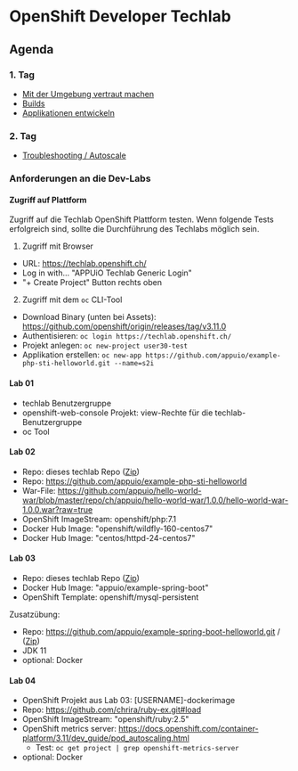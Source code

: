 # OpenShift Developer Techlab

## Agenda

### 1. Tag

- [Mit der Umgebung vertraut machen](01_using_oc_cli.md)
- [Builds](02_builds.md)
- [Applikationen entwickeln](03_develop.md)

### 2. Tag

- [Troubleshooting / Autoscale](04_troubleshooting_autoscale.md)

### Anforderungen an die Dev-Labs

#### Zugriff auf Plattform

Zugriff auf die Techlab OpenShift Plattform testen. Wenn folgende Tests erfolgreich sind, sollte die Durchführung des Techlabs möglich sein.

1. Zugriff mit Browser
  * URL: https://techlab.openshift.ch/
  * Log in with... "APPUiO Techlab Generic Login"
  * "+ Create Project" Button rechts oben
2. Zugriff mit dem `oc` CLI-Tool
  * Download Binary (unten bei Assets): https://github.com/openshift/origin/releases/tag/v3.11.0
  * Authentisieren: `oc login https://techlab.openshift.ch/`
  * Projekt anlegen: `oc new-project user30-test`
  * Applikation erstellen: `oc new-app https://github.com/appuio/example-php-sti-helloworld.git --name=s2i`

#### Lab 01

- techlab Benutzergruppe
- openshift-web-console Projekt: view-Rechte für die techlab-Benutzergruppe
- oc Tool

#### Lab 02

- Repo: dieses techlab Repo ([Zip](https://github.com/appuio/techlab/archive/lab-3.11.zip))
- Repo: <https://github.com/appuio/example-php-sti-helloworld>
- War-File: <https://github.com/appuio/hello-world-war/blob/master/repo/ch/appuio/hello-world-war/1.0.0/hello-world-war-1.0.0.war?raw=true>
- OpenShift ImageStream: openshift/php:7.1
- Docker Hub Image: "openshift/wildfly-160-centos7"
- Docker Hub Image: "centos/httpd-24-centos7"

#### Lab 03

- Repo: dieses techlab Repo ([Zip](https://github.com/appuio/techlab/archive/lab-3.11.zip))
- Docker Hub Image: "appuio/example-spring-boot"
- OpenShift Template: openshift/mysql-persistent

Zusatzübung:

- Repo: <https://github.com/appuio/example-spring-boot-helloworld.git> / ([Zip](https://github.com/appuio/example-spring-boot-helloworld/archive/master.zip))
- JDK 11
- optional: Docker

#### Lab 04

- OpenShift Projekt aus Lab 03: [USERNAME]-dockerimage
- Repo: <https://github.com/chrira/ruby-ex.git#load>
- OpenShift ImageStream: "openshift/ruby:2.5"
- OpenShift metrics server: <https://docs.openshift.com/container-platform/3.11/dev_guide/pod_autoscaling.html>
  - Test: `oc get project | grep openshift-metrics-server`
- optional: Docker
